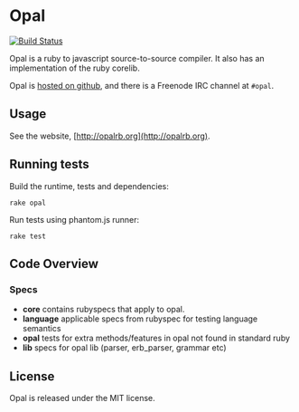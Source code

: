 # Opal

[![Build Status](https://secure.travis-ci.org/adambeynon/opal.png?branch=master)](http://travis-ci.org/adambeynon/opal)

Opal is a ruby to javascript source-to-source compiler. It also has an 
implementation of the ruby corelib.

Opal is [hosted on github](http://github.com/adambeynon/opal), and there
is a Freenode IRC channel at `#opal`.

## Usage

See the website, [http://opalrb.org](http://opalrb.org).

## Running tests

Build the runtime, tests and dependencies:

```
rake opal
```

Run tests using phantom.js runner:

```
rake test
```

## Code Overview

### Specs

* **core** contains rubyspecs that apply to opal.
* **language** applicable specs from rubyspec for testing language semantics
* **opal** tests for extra methods/features in opal not found in standard ruby
* **lib** specs for opal lib (parser, erb\_parser, grammar etc)

## License

Opal is released under the MIT license.
